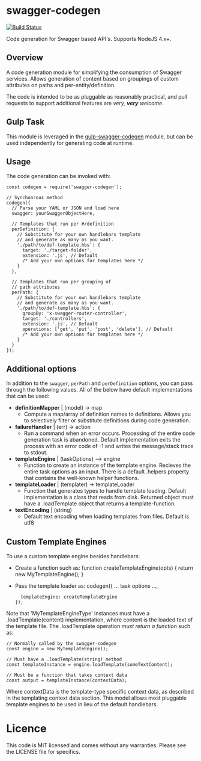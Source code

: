 # swagger-codegen

[![Build Status](https://travis-ci.org/steve-gray/swagger-codegen.svg?branch=master)](https://travis-ci.org/steve-gray/swagger-codegen)

Code generation for Swagger based API's. Supports NodeJS 4.x+.

## Overview
A code generation module for simplifying the consumption of Swagger services.
Allows generation of content based on groupings of custom attributes on paths
and per-entity/definition.

The code is intended to be as pluggable as reasonably practical, and pull requests
to support additional features are _very, __very__ welcome_.

## Gulp Task
This module is leveraged in the [gulp-swagger-codegen](https://www.npmjs.com/package/gulp-swagger-codegen)
module, but can be used independently for generating code at runtime. 

## Usage
The code generation can be invoked with:

    const codegen = require('swagger-codegen');

    // Synchonrous method
    codegen({
      // Parse your YAML or JSON and load here
      swagger: yourSwaggerObjectHere,

      // Templates that run per #/definition
      perDefinition: {
        // Substitute for your own handlebars template
        // and generate as many as you want.
        './path/to/def-template.hbs': {
          target: './target-folder',
          extension: '.js', // Default
          /* Add your own options for templates here */
        }
      },

      // Templates that run per grouping of 
      // path attributes
      perPath: {
        // Substitute for your own handlebars template
        // and generate as many as you want.
        './path/to/def-template.hbs': {
          groupBy: 'x-swagger-router-controller',
          target: './controllers',
          extension: '.js', // Default
          operations: ['get', 'put', 'post', 'delete'], // Default
          /* Add your own options for templates here */
        }
      }
    });

## Additional options 
In addition to the `swagger`, `perPath` and `perDefinition` options, you 
can pass through the following values. All of the below have default
implementations that can be used:

  - __definitionMapper__ | (model) -> map
    - Compute a map/array of definition names to definitions. Allows you to
      selectively filter or substitute definitions during code generation.
  - __failureHandler__ | (err) -> action
    - Run a command when an error occurs. Processing of the entire code
      generation task is abandoned. Default implementation exits the process
      with an error code of -1 and writes the message/stack trace to stdout.
  - __templateEngine__ | (taskOptions) --> engine
    - Function to create an instance of the template engine. Recieves the entire
      task options as an input. There is a default .helpers property that contains
      the well-known helper functions.
  - __templateLoader__ | (templater) -> templateLoader
    - Function that generates types to handle template loading. Default
      implementation is a class that reads from disk. Returned object
      must have a .loadTemplate object that returns a template-function.
  - __textEncoding__ | (string)
    - Default text encoding when loading templates from files. Default is utf8

## Custom Template Engines
To use a custom template engine besides handlebars:

  - Create a function such as:
        function createTemplateEngine(opts) {
          return new MyTemplateEngine();
        }
  - Pass the template loader as:
        codegen({
          ... task options ...,
          
          templateEngine: createTemplateEngine
        });

Note that 'MyTemplateEngineType' instances must have a .loadTemplate(content)
implementation, where content is the loaded text of the template file. The
.loadTemplate operation _must return a function_ such as:

    // Normally called by the swagger-codegen
    const engine = new MyTemplateEngine();
    
    // Must have a .loadTemplate(string) method
    const templateInstance = engine.loadTemplate(someTextContent);

    // Must be a function that takes context data
    const output = templateInstance(contextData);

Where contextData is the template-type specific context data, as described in
the templating context data section. This model allows most pluggable
template engines to be used in lieu of the default handlebars.

# Licence
This code is MIT licensed and comes without any warranties. Please see
the LICENSE file for specifics.
